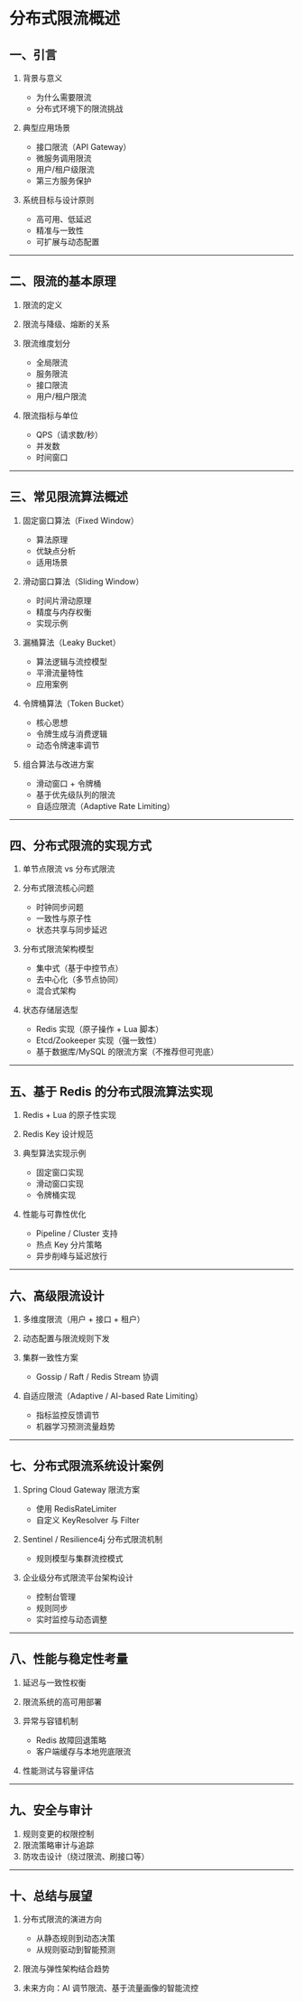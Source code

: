 # **分布式限流概述**

## **一、引言**

1. 背景与意义

    * 为什么需要限流
    * 分布式环境下的限流挑战
2. 典型应用场景

    * 接口限流（API Gateway）
    * 微服务调用限流
    * 用户/租户级限流
    * 第三方服务保护
3. 系统目标与设计原则

    * 高可用、低延迟
    * 精准与一致性
    * 可扩展与动态配置

---

## **二、限流的基本原理**

1. 限流的定义
2. 限流与降级、熔断的关系
3. 限流维度划分

    * 全局限流
    * 服务限流
    * 接口限流
    * 用户/租户限流
4. 限流指标与单位

    * QPS（请求数/秒）
    * 并发数
    * 时间窗口

---

## **三、常见限流算法概述**

1. 固定窗口算法（Fixed Window）

    * 算法原理
    * 优缺点分析
    * 适用场景
2. 滑动窗口算法（Sliding Window）

    * 时间片滑动原理
    * 精度与内存权衡
    * 实现示例
3. 漏桶算法（Leaky Bucket）

    * 算法逻辑与流控模型
    * 平滑流量特性
    * 应用案例
4. 令牌桶算法（Token Bucket）

    * 核心思想
    * 令牌生成与消费逻辑
    * 动态令牌速率调节
5. 组合算法与改进方案

    * 滑动窗口 + 令牌桶
    * 基于优先级队列的限流
    * 自适应限流（Adaptive Rate Limiting）

---

## **四、分布式限流的实现方式**

1. 单节点限流 vs 分布式限流
2. 分布式限流核心问题

    * 时钟同步问题
    * 一致性与原子性
    * 状态共享与同步延迟
3. 分布式限流架构模型

    * 集中式（基于中控节点）
    * 去中心化（多节点协同）
    * 混合式架构
4. 状态存储层选型

    * Redis 实现（原子操作 + Lua 脚本）
    * Etcd/Zookeeper 实现（强一致性）
    * 基于数据库/MySQL 的限流方案（不推荐但可兜底）

---

## **五、基于 Redis 的分布式限流算法实现**

1. Redis + Lua 的原子性实现
2. Redis Key 设计规范
3. 典型算法实现示例

    * 固定窗口实现
    * 滑动窗口实现
    * 令牌桶实现
4. 性能与可靠性优化

    * Pipeline / Cluster 支持
    * 热点 Key 分片策略
    * 异步削峰与延迟放行

---

## **六、高级限流设计**

1. 多维度限流（用户 + 接口 + 租户）
2. 动态配置与限流规则下发
3. 集群一致性方案

    * Gossip / Raft / Redis Stream 协调
4. 自适应限流（Adaptive / AI-based Rate Limiting）

    * 指标监控反馈调节
    * 机器学习预测流量趋势

---

## **七、分布式限流系统设计案例**

1. Spring Cloud Gateway 限流方案
    * 使用 RedisRateLimiter
    * 自定义 KeyResolver 与 Filter
2. Sentinel / Resilience4j 分布式限流机制

    * 规则模型与集群流控模式
3. 企业级分布式限流平台架构设计

    * 控制台管理
    * 规则同步
    * 实时监控与动态调整

---

## **八、性能与稳定性考量**

1. 延迟与一致性权衡
2. 限流系统的高可用部署
3. 异常与容错机制

    * Redis 故障回退策略
    * 客户端缓存与本地兜底限流
4. 性能测试与容量评估

---

## **九、安全与审计**

1. 规则变更的权限控制
2. 限流策略审计与追踪
3. 防攻击设计（绕过限流、刷接口等）

---

## **十、总结与展望**

1. 分布式限流的演进方向

    * 从静态规则到动态决策
    * 从规则驱动到智能预测
2. 限流与弹性架构结合趋势
3. 未来方向：AI 调节限流、基于流量画像的智能流控


